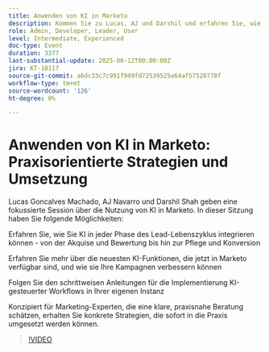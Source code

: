 ```yaml
---
title: Anwenden von KI in Marketo
description: Kommen Sie zu Lucas, AJ und Darshil und erfahren Sie, wie Sie KI in Marketo verwenden können - von der Lead-Bewertung bis hin zur Konversion - mit praktischen Tipps und neuen Tools, um Ihre Kampagnen zu optimieren.
role: Admin, Developer, Leader, User
level: Intermediate, Experienced
doc-type: Event
duration: 3377
last-substantial-update: 2025-06-12T00:00:00Z
jira: KT-18117
source-git-commit: a6dc33c7c991f949fd72539525e64af57520778f
workflow-type: tm+mt
source-wordcount: '126'
ht-degree: 0%

---
```



# Anwenden von KI in Marketo: Praxisorientierte Strategien und Umsetzung

Lucas Goncalves Machado, AJ Navarro und Darshil Shah geben eine fokussierte Session über die Nutzung von KI in Marketo. In dieser Sitzung haben Sie folgende Möglichkeiten:

Erfahren Sie, wie Sie KI in jeder Phase des Lead-Lebenszyklus integrieren können - von der Akquise und Bewertung bis hin zur Pflege und Konversion

Erfahren Sie mehr über die neuesten KI-Funktionen, die jetzt in Marketo verfügbar sind, und wie sie Ihre Kampagnen verbessern können

Folgen Sie den schrittweisen Anleitungen für die Implementierung KI-gesteuerter Workflows in Ihrer eigenen Instanz

Konzipiert für Marketing-Experten, die eine klare, praxisnahe Beratung schätzen, erhalten Sie konkrete Strategien, die sofort in die Praxis umgesetzt werden können.

>[!VIDEO](https://video.tv.adobe.com/v/3458514/?learn=on&enablevpops)
